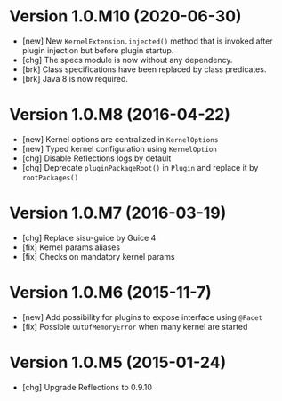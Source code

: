 # Version 1.0.M10 (2020-06-30)

* [new] New `KernelExtension.injected()` method that is invoked after plugin injection but before plugin startup.   
* [chg] The specs module is now without any dependency.
* [brk] Class specifications have been replaced by class predicates.
* [brk] Java 8 is now required.

# Version 1.0.M8 (2016-04-22)

* [new] Kernel options are centralized in `KernelOptions`
* [new] Typed kernel configuration using `KernelOption`
* [chg] Disable Reflections logs by default
* [chg] Deprecate `pluginPackageRoot()` in `Plugin` and replace it by `rootPackages()`

# Version 1.0.M7 (2016-03-19)

* [chg] Replace sisu-guice by Guice 4
* [fix] Kernel params aliases
* [fix] Checks on mandatory kernel params

# Version 1.0.M6 (2015-11-7)

* [new] Add possibility for plugins to expose interface using `@Facet`
* [fix] Possible `OutOfMemoryError` when many kernel are started

# Version 1.0.M5 (2015-01-24)

* [chg] Upgrade Reflections to 0.9.10